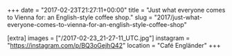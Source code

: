 +++
date = "2017-02-23T21:27:11+00:00"
title = "Just what everyone comes to Vienna for: an English-style coffee shop."
slug = "2017/just-what-everyone-comes-to-vienna-for-an-english-style-coffee-shop"

[extra]
images = ["/2017-02-23_21-27-11_UTC.jpg"]
instagram = "https://instagram.com/p/BQ3oGejhQ42"
location = "Café Engländer"
+++
